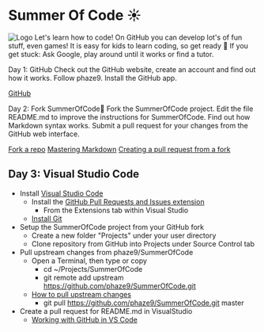 # Summer Of Code ☀️

![Logo](https://github.com/phaze9/SummerOfCode/blob/master/SummerOfCode.png?raw=true)
Let's learn how to code! On GitHub you can develop lot's of fun stuff, even games! It is easy for kids to learn coding, so get ready 🚀
If you get stuck: Ask Google, play around until it works or find a tutor.

Day 1: GitHub
Check out the GitHub website, create an account and find out how it works. Follow phaze9. Install the GitHub app.

[GitHub](https://github.com)

Day 2: Fork SummerOfCode🍴
Fork the SummerOfCode project. Edit the file README.md to improve the instructions for SummerOfCode. Find out how Markdown syntax works. Submit a pull request for your changes from the GitHub web interface.

[Fork a repo](https://help.github.com/en/github/getting-started-with-github/fork-a-repo)
[Mastering Markdown](https://guides.github.com/features/mastering-markdown/)
[Creating a pull request from a fork](https://help.github.com/en/github/collaborating-with-issues-and-pull-requests/creating-a-pull-request-from-a-fork)

## Day 3: Visual Studio Code
- Install [Visual Studio Code](https://code.visualstudio.com/)
  - Install the [GitHub Pull Requests and Issues extension](https://marketplace.visualstudio.com/items?itemName=GitHub.vscode-pull-request-github)
    - From the Extensions tab within Visual Studio
  - [Install Git](https://git-scm.com/download/)
- Setup the SummerOfCode project from your GitHub fork
  - Create a new folder "Projects" under your user directory
  - Clone repository from GitHub into Projects under Source Control tab
- Pull upstream changes from phaze9/SummerOfCode
  - Open a Terminal, then type or copy
    - cd ~/Projects/SummerOfCode 
    - git remote add upstream https://github.com/phaze9/SummerOfCode.git
  - [How to pull upstream changes](https://help.github.com/en/github/collaborating-with-issues-and-pull-requests/merging-an-upstream-repository-into-your-fork)
    - git pull https://github.com/phaze9/SummerOfCode.git master
- Create a pull request for README.md in VisualStudio 
  - [Working with GitHub in VS Code](https://code.visualstudio.com/docs/editor/github)
